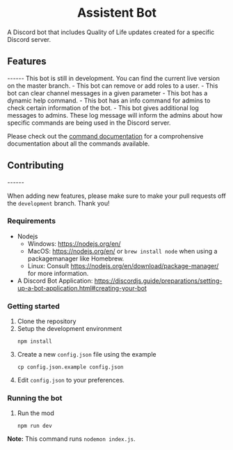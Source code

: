 <!--suppress HtmlDeprecatedAttribute -->
<h1 align="center">Assistent Bot</h1>
A Discord bot that includes Quality of Life updates created for a specific Discord server.

<h2>Features</h2>
------
This bot is still in development. You can find the current live version on the master branch.
- This bot can remove or add roles to a user.
- This bot can clear channel messages in a given parameter
- This bot has a dynamic help command.
- This bot has an info command for admins to check certain information of the bot.
- This bot gives additional log messages to admins. These log message will inform the admins about how specific commands are being used in the Discord server.

Please check out the [command documentation](/docs/COMMANDS.md) for a comprohensive documentation about all the commands available.

<h2>Contributing</h2>
------

When adding new features, please make sure to make your pull requests off the `development` branch. Thank you!

### Requirements
- Nodejs
    - Windows: https://nodejs.org/en/
    - MacOS: https://nodejs.org/en/ or `brew install node` when using a packagemanager like Homebrew.
    - Linux: Consult https://nodejs.org/en/download/package-manager/ for more information.
- A Discord Bot Application: https://discordjs.guide/preparations/setting-up-a-bot-application.html#creating-your-bot

### Getting started
1. Clone the repository
2. Setup the development environment
    ```shell script
    npm install
    ```
3. Create a new `config.json` file using the example
    ```shell script
    cp config.json.example config.json
    ```
4. Edit `config.json` to your preferences.

### Running the bot
1. Run the mod
    ```shell script
    npm run dev
    ```
**Note:** This command runs `nodemon index.js`.